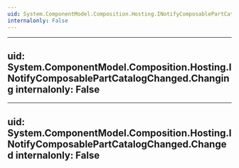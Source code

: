 ```yaml
---
uid: System.ComponentModel.Composition.Hosting.INotifyComposablePartCatalogChanged
internalonly: False
---
```


---
uid: System.ComponentModel.Composition.Hosting.INotifyComposablePartCatalogChanged.Changing
internalonly: False
---

---
uid: System.ComponentModel.Composition.Hosting.INotifyComposablePartCatalogChanged.Changed
internalonly: False
---
